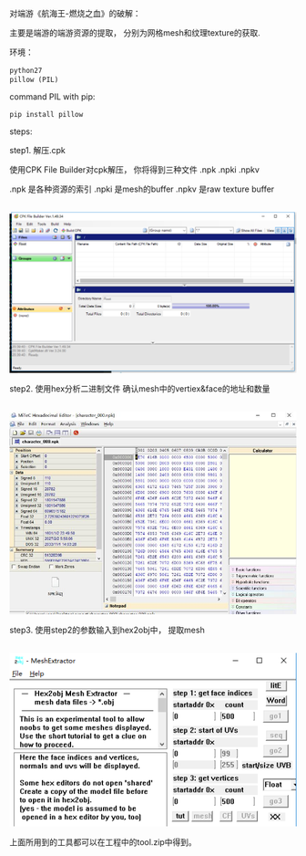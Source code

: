 对端游《航海王-燃烧之血》的破解：

主要是端游的端游资源的提取， 分别为网格mesh和纹理texture的获取.

环境：

```
python27
pillow (PIL)
```

command PIL with pip:
```
pip install pillow
```


steps:

step1.  解压.cpk 

使用CPK File Builder对cpk解压， 你将得到三种文件 .npk .npki .npkv

.npk  是各种资源的索引
.npki 是mesh的buffer
.npkv 是raw texture buffer

<br><img src='img/CPK.png'><br>


step2.  使用hex分析二进制文件 确认mesh中的vertiex&face的地址和数量

<br><img src='img/hex.jpg'><br>


step3. 使用step2的参数输入到hex2obj中， 提取mesh

<br><img src='img/h2o.png'><br>


上面所用到的工具都可以在工程中的tool.zip中得到。